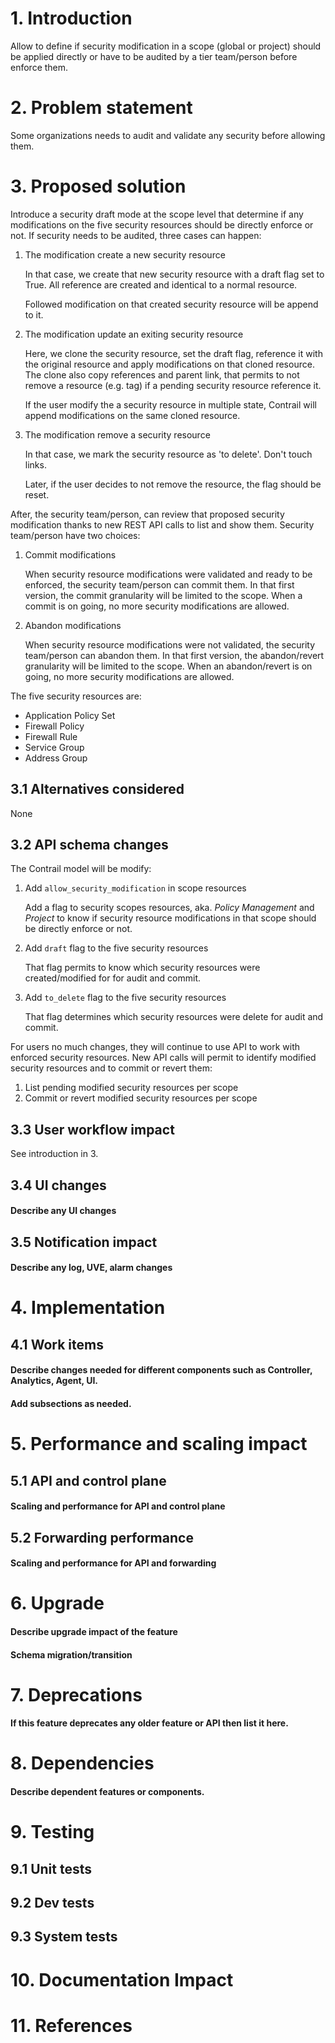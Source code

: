 
# 1. Introduction

Allow to define if security modification in a scope (global or project) should
be applied directly or have to be audited by a tier team/person before enforce
them.

# 2. Problem statement

Some organizations needs to audit and validate any security before allowing
them.

# 3. Proposed solution

Introduce a security draft mode at the scope level that determine if any
modifications on the five security resources should be directly enforce or not.
If security needs to be audited, three cases can happen:

1. The modification create a new security resource

   In that case, we create that new security resource with a draft flag set to
   True. All reference are created and identical to a normal resource.

   Followed modification on that created security resource will be append to it.

2. The modification update an exiting security resource

   Here, we clone the security resource, set the draft flag, reference it with
   the original resource and apply modifications on that cloned resource. The
   clone also copy references and parent link, that permits to not remove a
   resource (e.g. tag) if a pending security resource reference it.
   
   If the user modify the a security resource in multiple state, Contrail will
   append modifications on the same cloned resource.

3. The modification remove a security resource

   In that case, we mark the security resource as 'to delete'. Don't touch
   links.

   Later, if the user decides to not remove the resource, the flag should be
   reset.

After, the security team/person, can review that proposed security modification
thanks to new REST API calls to list and show them. Security team/person have
two choices:

1. Commit modifications

   When security resource modifications were validated and ready to be enforced,
   the security team/person can commit them. In that first version, the commit
   granularity will be limited to the scope. When a commit is on going, no more
   security modifications are allowed.

2. Abandon modifications

   When security resource modifications were not validated, the security
   team/person can abandon them. In that first version, the abandon/revert
   granularity will be limited to the scope. When an abandon/revert is on going,
   no more security modifications are allowed.

The five security resources are:
* Application Policy Set
* Firewall Policy
* Firewall Rule
* Service Group
* Address Group

## 3.1 Alternatives considered

None

## 3.2 API schema changes

The Contrail model will be modify:

1. Add `allow_security_modification` in scope resources

   Add a flag to security scopes resources, aka. *Policy Management* and
   *Project* to know if security resource modifications in that scope should be
   directly enforce or not.

2. Add `draft` flag to the five security resources

   That flag permits to know which security resources were created/modified for
   for audit and commit.

3. Add `to_delete` flag to the five security resources

   That flag determines which security resources were delete for audit and
   commit.

For users no much changes, they will continue to use API to work with enforced
security resources. New API calls will permit to identify modified security
resources and to commit or revert them:

1. List pending modified security resources per scope
2. Commit or revert modified security resources per scope

## 3.3 User workflow impact

See introduction in 3.

## 3.4 UI changes
#### Describe any UI changes

## 3.5 Notification impact
#### Describe any log, UVE, alarm changes


# 4. Implementation
## 4.1 Work items
#### Describe changes needed for different components such as Controller, Analytics, Agent, UI. 
#### Add subsections as needed.

# 5. Performance and scaling impact
## 5.1 API and control plane
#### Scaling and performance for API and control plane

## 5.2 Forwarding performance
#### Scaling and performance for API and forwarding

# 6. Upgrade
#### Describe upgrade impact of the feature
#### Schema migration/transition

# 7. Deprecations
#### If this feature deprecates any older feature or API then list it here.

# 8. Dependencies
#### Describe dependent features or components.

# 9. Testing
## 9.1 Unit tests
## 9.2 Dev tests
## 9.3 System tests

# 10. Documentation Impact

# 11. References
